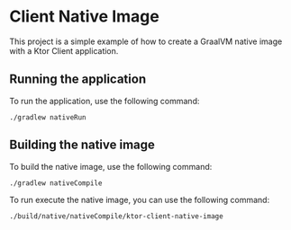
# Client Native Image

This project is a simple example of how to create a GraalVM native image with a Ktor Client application.

## Running the application

To run the application, use the following command:

```shell
./gradlew nativeRun
```

## Building the native image

To build the native image, use the following command:

```shell
./gradlew nativeCompile
```

To run execute the native image, you can use the following command:

```shell
./build/native/nativeCompile/ktor-client-native-image
```
